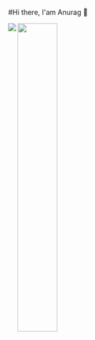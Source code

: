 #Hi there, I'am Anurag 👋

<img align="left" src ="https://github-readme-stats-xi-seven-24.vercel.app/api?username=Anurag-Mishra22&show_icons=true&theme=transparent" />
<img align="left" width="40%" src ="https://github-readme-stats-xi-seven-24.vercel.app/api/top-langs/?username=anuraghazra&layout=compact" />


